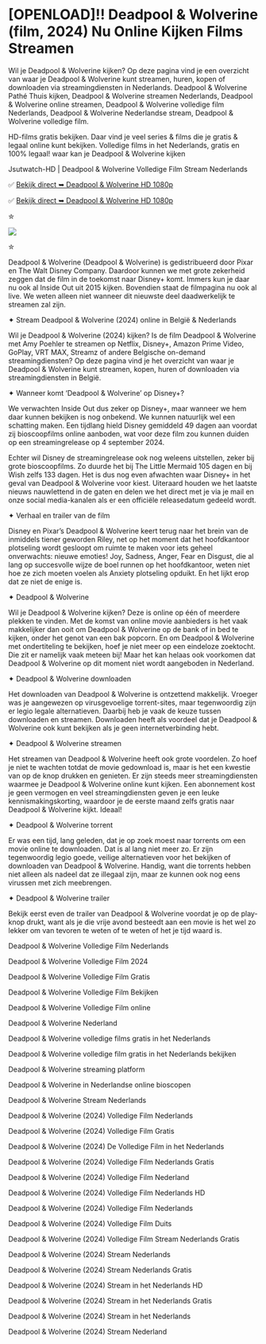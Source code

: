 # [OPENLOAD]!! Deadpool & Wolverine (film, 2024) Nu Online Kijken Films Streamen

Wil je Deadpool & Wolverine kijken? Op deze pagina vind je een overzicht van waar je Deadpool & Wolverine kunt streamen, huren, kopen of downloaden via streamingdiensten in Nederlands. Deadpool & Wolverine Pathé Thuis kijken, Deadpool & Wolverine streamen Nederlands, Deadpool & Wolverine online streamen, Deadpool & Wolverine volledige film Nederlands, Deadpool & Wolverine Nederlandse stream, Deadpool & Wolverine volledige film.

HD-films gratis bekijken. Daar vind je veel series & films die je gratis & legaal online kunt bekijken. Volledige films in het Nederlands, gratis en 100% legaal! waar kan je Deadpool & Wolverine kijken

Jsutwatch-HD | Deadpool & Wolverine Volledige Film Stream Nederlands

✅ [Bekijk direct ➥ Deadpool & Wolverine HD 1080p](https://bit.ly/3zUhhoS)

✅ [Bekijk direct ➥ Deadpool & Wolverine HD 1080p](https://bit.ly/3zUhhoS)

✮

<img src="https://media.pathe.nl/nocropthumb/180x254/gfx_content/banners/Deadpool-Wolverine_ps_1_jpg_sd-low_2024-20th-Century-Studios-and-2024-MARVEL.jpg">

✮

Deadpool & Wolverine (Deadpool & Wolverine) is gedistribueerd door Pixar en The Walt Disney Company. Daardoor kunnen we met grote zekerheid zeggen dat de film in de toekomst naar Disney+ komt. Immers kun je daar nu ook al Inside Out uit 2015 kijken. Bovendien staat de filmpagina nu ook al live. We weten alleen niet wanneer dit nieuwste deel daadwerkelijk te streamen zal zijn.

✦ Stream Deadpool & Wolverine (2024) online in België & Nederlands

Wil je Deadpool & Wolverine (2024) kijken? Is de film Deadpool & Wolverine met Amy Poehler te streamen op Netflix, Disney+, Amazon Prime Video, GoPlay, VRT MAX, Streamz of andere Belgische on-demand streamingdiensten? Op deze pagina vind je het overzicht van waar je Deadpool & Wolverine kunt streamen, kopen, huren of downloaden via streamingdiensten in België.

✦ Wanneer komt ‘Deadpool & Wolverine’ op Disney+?

We verwachten Inside Out dus zeker op Disney+, maar wanneer we hem daar kunnen bekijken is nog onbekend. We kunnen natuurlijk wel een schatting maken. Een tijdlang hield Disney gemiddeld 49 dagen aan voordat zij bioscoopfilms online aanboden, wat voor deze film zou kunnen duiden op een streamingrelease op 4 september 2024.

Echter wil Disney de streamingrelease ook nog weleens uitstellen, zeker bij grote bioscoopfilms. Zo duurde het bij The Little Mermaid 105 dagen en bij Wish zelfs 133 dagen. Het is dus nog even afwachten waar Disney+ in het geval van Deadpool & Wolverine voor kiest. Uiteraard houden we het laatste nieuws nauwlettend in de gaten en delen we het direct met je via je mail en onze social media-kanalen als er een officiële releasedatum gedeeld wordt.

✦ Verhaal en trailer van de film

Disney en Pixar’s Deadpool & Wolverine keert terug naar het brein van de inmiddels tiener geworden Riley, net op het moment dat het hoofdkantoor plotseling wordt gesloopt om ruimte te maken voor iets geheel onverwachts: nieuwe emoties! Joy, Sadness, Anger, Fear en Disgust, die al lang op succesvolle wijze de boel runnen op het hoofdkantoor, weten niet hoe ze zich moeten voelen als Anxiety plotseling opduikt. En het lijkt erop dat ze niet de enige is.

✦ Deadpool & Wolverine

Wil je Deadpool & Wolverine kijken? Deze is online op één of meerdere plekken te vinden. Met de komst van online movie aanbieders is het vaak makkelijker dan ooit om Deadpool & Wolverine op de bank of in bed te kijken, onder het genot van een bak popcorn. En om Deadpool & Wolverine met ondertiteling te bekijken, hoef je niet meer op een eindeloze zoektocht. Die zit er namelijk vaak meteen bij! Maar het kan helaas ook voorkomen dat Deadpool & Wolverine op dit moment niet wordt aangeboden in Nederland.

✦ Deadpool & Wolverine downloaden

Het downloaden van Deadpool & Wolverine is ontzettend makkelijk. Vroeger was je aangewezen op virusgevoelige torrent-sites, maar tegenwoordig zijn er legio legale alternatieven. Daarbij heb je vaak de keuze tussen downloaden en streamen. Downloaden heeft als voordeel dat je Deadpool & Wolverine ook kunt bekijken als je geen internetverbinding hebt.

✦ Deadpool & Wolverine streamen

Het streamen van Deadpool & Wolverine heeft ook grote voordelen. Zo hoef je niet te wachten totdat de movie gedownload is, maar is het een kwestie van op de knop drukken en genieten. Er zijn steeds meer streamingdiensten waarmee je Deadpool & Wolverine online kunt kijken. Een abonnement kost je geen vermogen en veel streamingdiensten geven je een leuke kennismakingskorting, waardoor je de eerste maand zelfs gratis naar Deadpool & Wolverine kijkt. Ideaal!

✦ Deadpool & Wolverine torrent

Er was een tijd, lang geleden, dat je op zoek moest naar torrents om een movie online te downloaden. Dat is al lang niet meer zo. Er zijn tegenwoordig legio goede, veilige alternatieven voor het bekijken of downloaden van Deadpool & Wolverine. Handig, want die torrents hebben niet alleen als nadeel dat ze illegaal zijn, maar ze kunnen ook nog eens virussen met zich meebrengen.

✦ Deadpool & Wolverine trailer

Bekijk eerst even de trailer van Deadpool & Wolverine voordat je op de play-knop drukt, want als je die vrije avond besteedt aan een movie is het wel zo lekker om van tevoren te weten of te weten of het je tijd waard is.

Deadpool & Wolverine Volledige Film Nederlands

Deadpool & Wolverine Volledige Film 2024

Deadpool & Wolverine Volledige Film Gratis

Deadpool & Wolverine Volledige Film Bekijken

Deadpool & Wolverine Volledige Film online

Deadpool & Wolverine Nederland

Deadpool & Wolverine volledige films gratis in het Nederlands

Deadpool & Wolverine volledige film gratis in het Nederlands bekijken

Deadpool & Wolverine streaming platform

Deadpool & Wolverine in Nederlandse online bioscopen

Deadpool & Wolverine Stream Nederlands

Deadpool & Wolverine (2024) Volledige Film Nederlands

Deadpool & Wolverine (2024) Volledige Film Gratis

Deadpool & Wolverine (2024) De Volledige Film in het Nederlands

Deadpool & Wolverine (2024) Volledige Film Nederlands Gratis

Deadpool & Wolverine (2024) Volledige Film Nederland

Deadpool & Wolverine (2024) Volledige Film Nederlands HD

Deadpool & Wolverine (2024) Volledige Film Nederlands

Deadpool & Wolverine (2024) Volledige Film Duits

Deadpool & Wolverine (2024) Volledige Film Stream Nederlands Gratis

Deadpool & Wolverine (2024) Stream Nederlands

Deadpool & Wolverine (2024) Stream Nederlands Gratis

Deadpool & Wolverine (2024) Stream in het Nederlands HD

Deadpool & Wolverine (2024) Stream in het Nederlands Gratis

Deadpool & Wolverine (2024) Stream in het Nederlands

Deadpool & Wolverine (2024) Stream Nederland
